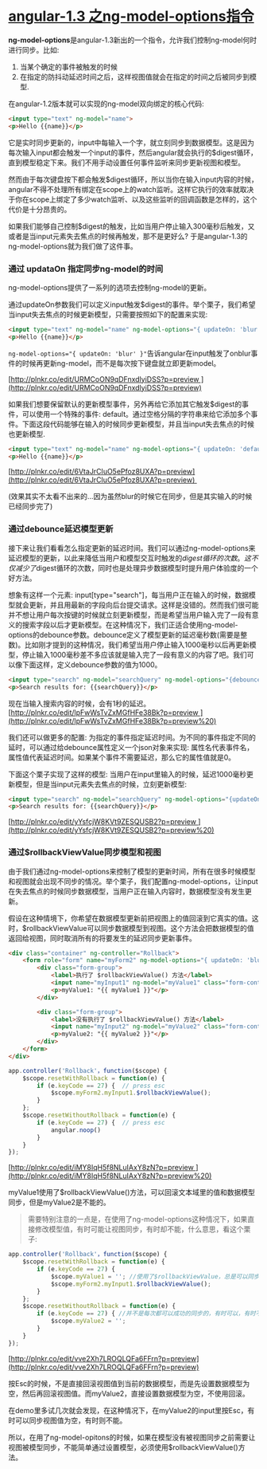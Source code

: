 # [angular-1.3 之ng-model-options指令](http://www.cnblogs.com/liulangmao/p/4105157.html)

**ng-model-options**是angular-1.3新出的一个指令，允许我们控制ng-model何时进行同步。比如:

1. 当某个确定的事件被触发的时候
1. 在指定的防抖动延迟时间之后，这样视图值就会在指定的时间之后被同步到模型.

在angular-1.2版本就可以实现的ng-model双向绑定的核心代码:

```html
<input type="text" ng-model="name">
<p>Hello {{name}}</p>
```

它是实时同步更新的，input中每输入一个字，就立刻同步到数据模型。这是因为每次输入input都会触发一个input的事件，然后angular就会执行的$digest循环，直到模型稳定下来。我们不用手动设置任何事件监听来同步更新视图和模型。

然而由于每次键盘按下都会触发$digest循环，所以当你在输入input内容的时候，angular不得不处理所有绑定在scope上的watch监听。这样它执行的效率就取决于你在scope上绑定了多少watch监听、以及这些监听的回调函数是怎样的，这个代价是十分昂贵的。

如果我们能够自己控制$digest的触发，比如当用户停止输入300毫秒后触发，又或者是当input元素失去焦点的时候再触发，那不是更好么? 于是angular-1.3的ng-model-options就为我们做了这件事。

### 通过 updataOn 指定同步ng-model的时间

ng-model-options提供了一系列的选项去控制ng-model的更新。

通过updateOn参数我们可以定义input触发$digest的事件。举个栗子，我们希望当input失去焦点的时候更新模型，只需要按照如下的配置来实现:

```html
<input type="text" ng-model="name" ng-model-options="{ updateOn: 'blur' }">
<p>Hello {{name}}</p>
```

`ng-model-options="{ updateOn: 'blur' }"`告诉angular在input触发了onblur事件的时候再更新ng-model，而不是每次按下键盘就立即更新model。

[http://plnkr.co/edit/URMCoON9qDFnxdlyiDSS?p=preview ](http://plnkr.co/edit/URMCoON9qDFnxdlyiDSS?p=preview)

如果我们想要保留默认的更新模型事件，另外再给它添加其它触发$digest的事件，可以使用一个特殊的事件: default。通过空格分隔的字符串来给它添加多个事件。下面这段代码能够在输入的时候同步更新模型，并且当input失去焦点的时候也更新模型.

```html
<input type="text" ng-model="name" ng-model-options="{ updateOn: 'default blur' }"/>
<p>Hello {{name}}</p>
```

[http://plnkr.co/edit/6VtaJrCIuO5ePfoz8UXA?p=preview](http://plnkr.co/edit/6VtaJrCIuO5ePfoz8UXA?p=preview) 

(效果其实不太看不出来的...因为虽然blur的时候它在同步，但是其实输入的时候已经同步完了)

### 通过debounce延迟模型更新

接下来让我们看看怎么指定更新的延迟时间。我们可以通过ng-model-options来延迟模型的更新，以此来降低当用户和模型交互时触发的$digest循环的次数。这不仅减少了$digest循环的次数，同时也是处理异步数据模型时提升用户体验度的一个好方法。

想象有这样一个元素: input[type="search"]，每当用户正在输入的时候，数据模型就会更新，并且用最新的字段向后台提交请求。这样是没错的。然而我们很可能并不想让用户每次按键的时候就立刻更新模型，而是希望当用户输入完了一段有意义的搜索字段以后才更新模型。在这种情况下，我们正适合使用ng-model-options的debounce参数。debounce定义了模型更新的延迟毫秒数(需要是整数)。比如刚才提到的这种情况，我们希望当用户停止输入1000毫秒以后再更新模型，停止输入1000毫秒差不多应该就是输入完了一段有意义的内容了吧。我们可以像下面这样，定义debounce参数的值为1000。

```html
<input type="search" ng-model="searchQuery" ng-model-options="{debounce:1000}">
<p>Search results for: {{searchQuery}}</p>
```

现在当输入搜索内容的时候，会有1秒的延迟。[http://plnkr.co/edit/lpFwWsTvZxMGfHFe38Bk?p=preview ](http://plnkr.co/edit/lpFwWsTvZxMGfHFe38Bk?p=preview%20)

我们还可以做更多的配置: 为指定的事件指定延迟时间。为不同的事件指定不同的延时，可以通过给debounce属性定义一个json对象来实现: 属性名代表事件名，属性值代表延迟时间。如果某个事件不需要延迟，那么它的属性值就是0。

下面这个栗子实现了这样的模型: 当用户在input里输入的时候，延迟1000毫秒更新模型，但是当input元素失去焦点的时候，立刻更新模型:

```html
<input type="search" ng-model="searchQuery" ng-model-options="{updateOn:'default blur'，debounce:{default:1000，blur:0}}">
<p>Search results for: {{searchQuery}}</p>
```

[http://plnkr.co/edit/yYsfcjW8KVt9ZESQUSB2?p=preview ](http://plnkr.co/edit/yYsfcjW8KVt9ZESQUSB2?p=preview%20)

### 通过$rollbackViewValue同步模型和视图

由于我们通过ng-model-options来控制了模型的更新时间，所有在很多时候模型和视图就会出现不同步的情况。举个栗子，我们配置ng-model-options，让input在失去焦点的时候同步数据模型，当用户正在输入内容时，数据模型没有发生更新。

假设在这种情境下，你希望在数据模型更新前把视图上的值回滚到它真实的值。这时，$rollbackViewValue可以同步数据模型到视图。这个方法会把数据模型的值返回给视图，同时取消所有的将要发生的延迟同步更新事件。

```html
<div class="container" ng-controller="Rollback">
    <form role="form" name="myForm2" ng-model-options="{ updateOn: 'blur' }">
        <div class="form-group">
            <label>执行了 $rollbackViewValue() 方法</label>
            <input name="myInput1" ng-model="myValue1" class="form-control" ng-keydown="resetWithRollback($event)">
            <p>myValue1: "{{ myValue1 }}"</p>
        </div>

        <div class="form-group">
            <label>没有执行了 $rollbackViewValue() 方法</label>
            <input name="myInput2" ng-model="myValue2" class="form-control" ng-keydown="resetWithoutRollback($event)">
            <p>myValue2: "{{ myValue2 }}"</p>
        </div>
    </form>
</div>
```

```javascript
app.controller('Rollback'，function($scope) {
    $scope.resetWithRollback = function(e) {
        if (e.keyCode == 27) {  // press esc
            $scope.myForm2.myInput1.$rollbackViewValue();
        }
    };
    $scope.resetWithoutRollback = function(e) {
        if (e.keyCode == 27) {  // press esc
            angular.noop()
        }
    }
});
```
[http://plnkr.co/edit/iMY8IqH5f8NLuIAxY8zN?p=preview ](http://plnkr.co/edit/iMY8IqH5f8NLuIAxY8zN?p=preview%20)

myValue1使用了$rollbackViewValue()方法，可以回滚文本域里的值和数据模型同步，但是myValue2是不能的。

> 需要特别注意的一点是，在使用了ng-model-options这种情况下，如果直接修改模型值，有时可能让视图同步，有时却不能，什么意思，看这个栗子:

```javascript
app.controller('Rollback'，function($scope) {
    $scope.resetWithRollback = function(e) {
        if (e.keyCode == 27) {
            $scope.myValue1 = ''; //使用了$rollbackViewValue，总是可以同步视图，清空myValue1值
            $scope.myForm2.myInput1.$rollbackViewValue();
        }
    };
    $scope.resetWithoutRollback = function(e) {
        if (e.keyCode == 27) { //并不是每次都可以成功的同步的，有时可以，有时不可以.
            $scope.myValue2 = '';
        }
    }
});
```

[http://plnkr.co/edit/vve2Xh7LROQLQFa6FFrn?p=preview](http://plnkr.co/edit/vve2Xh7LROQLQFa6FFrn?p=preview)

按Esc的时候，不是直接回滚视图值到当前的数据模型，而是先设置数据模型为空，然后再回滚视图值。而myValue2，直接设置数据模型为空，不使用回滚。

在demo里多试几次就会发现，在这种情况下，在myValue2的input里按Esc，有时可以同步视图值为空，有时则不能。

所以，在用了ng-model-opitons的时候，如果在模型没有被视图同步之前需要让视图被模型同步，不能简单通过设置模型，必须使用$rollbackViewValue()方法。